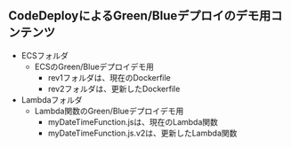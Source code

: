 ## CodeDeployによるGreen/Blueデプロイのデモ用コンテンツ
- ECSフォルダ
  - ECSのGreen/Blueデプロイデモ用
    - rev1フォルダは、現在のDockerfile
    - rev2フォルダは、更新したDockerfile
- Lambdaフォルダ
  - Lambda関数のGreen/Blueデプロイデモ用
    - myDateTimeFunction.jsは、現在のLambda関数
    - myDateTimeFunction.js.v2は、更新したLambda関数

